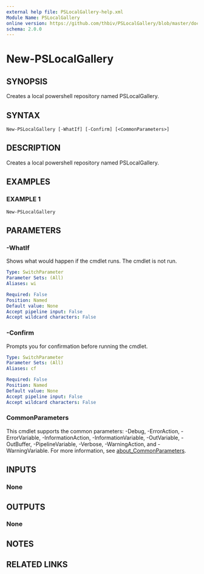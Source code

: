 ```yaml
---
external help file: PSLocalGallery-help.xml
Module Name: PSLocalGallery
online version: https://github.com/thbiv/PSLocalGallery/blob/master/docs/New-PSLocalGallery.md
schema: 2.0.0
---
```


# New-PSLocalGallery

## SYNOPSIS
Creates a local powershell repository named PSLocalGallery.

## SYNTAX

```
New-PSLocalGallery [-WhatIf] [-Confirm] [<CommonParameters>]
```

## DESCRIPTION
Creates a local powershell repository named PSLocalGallery.

## EXAMPLES

### EXAMPLE 1
```
New-PSLocalGallery
```

## PARAMETERS

### -WhatIf
Shows what would happen if the cmdlet runs.
The cmdlet is not run.

```yaml
Type: SwitchParameter
Parameter Sets: (All)
Aliases: wi

Required: False
Position: Named
Default value: None
Accept pipeline input: False
Accept wildcard characters: False
```

### -Confirm
Prompts you for confirmation before running the cmdlet.

```yaml
Type: SwitchParameter
Parameter Sets: (All)
Aliases: cf

Required: False
Position: Named
Default value: None
Accept pipeline input: False
Accept wildcard characters: False
```

### CommonParameters
This cmdlet supports the common parameters: -Debug, -ErrorAction, -ErrorVariable, -InformationAction, -InformationVariable, -OutVariable, -OutBuffer, -PipelineVariable, -Verbose, -WarningAction, and -WarningVariable. For more information, see [about_CommonParameters](http://go.microsoft.com/fwlink/?LinkID=113216).

## INPUTS

### None
## OUTPUTS

### None
## NOTES

## RELATED LINKS

